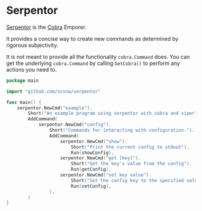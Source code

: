 # Serpentor

[Serpentor](https://en.wikipedia.org/wiki/Serpentor) is the [Cobra](https://github.com/spf13/cobra) Emporer.

It provides a concise way to create new commands as determined by rigorous subjectivity.

It is not meant to provide all the functionality `cobra.Command` does. 
You can get the underlying `cobra.Command` by calling `GetCobra()` to perform any actions you need to.

```go
package main

import "github.com/ncsnw/serpentor"

func main() {
	serpentor.NewCmd("example").
		Short("An example program using serpentor with cobra and viper").
		AddCommand(
			serpentor.NewCmd("config").
				Short("Commands for interacting with configuration.").
				AddCommand(
					serpentor.NewCmd("show").
						Short("Print the current config to stdout").
						Run(showConfig),
					serpentor.NewCmd("get [key]").
						Short("Get the key's value from the config").
						Run(getConfig),
					serpentor.NewCmd("set key value").
						Short("Set the config key to the specified value").
						Run(setConfig),
				),
		)
}
```
